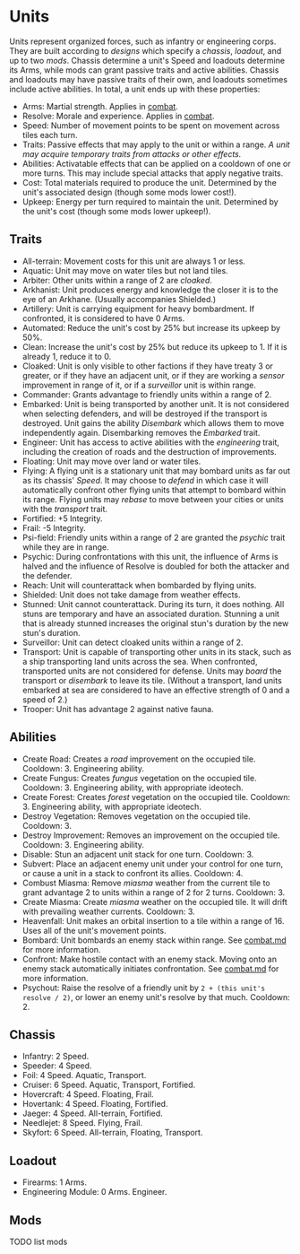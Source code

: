 # Units

Units represent organized forces, such as infantry or engineering corps. They are built according to *designs* which specify a *chassis*, *loadout*, and up to two *mods*. Chassis determine a unit's Speed and loadouts determine its Arms, while mods can grant passive traits and active abilities. Chassis and loadouts may have passive traits of their own, and loadouts sometimes include active abilities. In total, a unit ends up with these properties:

- Arms: Martial strength. Applies in [combat](./combat.md).
- Resolve: Morale and experience. Applies in [combat](./combat.md).
- Speed: Number of movement points to be spent on movement across tiles each turn.
- Traits: Passive effects that may apply to the unit or within a range. *A unit may acquire temporary traits from attacks or other effects.*
- Abilities: Activatable effects that can be applied on a cooldown of one or more turns. This may include special attacks that apply negative traits.
- Cost: Total materials required to produce the unit. Determined by the unit's associated design (though some mods lower cost!).
- Upkeep: Energy per turn required to maintain the unit. Determined by the unit's cost (though some mods lower upkeep!).

## Traits

- All-terrain: Movement costs for this unit are always 1 or less.
- Aquatic: Unit may move on water tiles but not land tiles.
- Arbiter: Other units within a range of 2 are *cloaked*.
- Arkhanist: Unit produces energy and knowledge the closer it is to the eye of an Arkhane. (Usually accompanies Shielded.)
- Artillery: Unit is carrying equipment for heavy bombardment. If confronted, it is considered to have 0 Arms.
- Automated: Reduce the unit's cost by 25% but increase its upkeep by 50%.
- Clean: Increase the unit's cost by 25% but reduce its upkeep to 1. If it is already 1, reduce it to 0.
- Cloaked: Unit is only visible to other factions if they have treaty 3 or greater, or if they have an adjacent unit, or if they are working a *sensor* improvement in range of it, or if a *surveillor* unit is within range.
- Commander: Grants advantage to friendly units within a range of 2.
- Embarked: Unit is being transported by another unit. It is not considered when selecting defenders, and will be destroyed if the transport is destroyed. Unit gains the ability *Disembark* which allows them to move independently again. Disembarking removes the *Embarked* trait.
- Engineer: Unit has access to active abilities with the *engineering* trait, including the creation of roads and the destruction of improvements.
- Floating: Unit may move over land or water tiles.
- Flying: A flying unit is a stationary unit that may bombard units as far out as its chassis' *Speed*. It may choose to *defend* in which case it will automatically confront other flying units that attempt to bombard within its range. Flying units may *rebase* to move between your cities or units with the *transport* trait.
- Fortified: +5 Integrity.
- Frail: -5 Integrity.
- Psi-field: Friendly units within a range of 2 are granted the *psychic* trait while they are in range.
- Psychic: During confrontations with this unit, the influence of Arms is halved and the influence of Resolve is doubled for both the attacker and the defender.
- Reach: Unit will counterattack when bombarded by flying units.
- Shielded: Unit does not take damage from weather effects.
- Stunned: Unit cannot counterattack. During its turn, it does nothing. All stuns are temporary and have an associated duration. Stunning a unit that is already stunned increases the original stun's duration by the new stun's duration.
- Surveillor: Unit can detect cloaked units within a range of 2.
- Transport: Unit is capable of transporting other units in its stack, such as a ship transporting land units across the sea. When confronted, transported units are not considered for defense. Units may *board* the transport or *disembark* to leave its tile. (Without a transport, land units embarked at sea are considered to have an effective strength of 0 and a speed of 2.)
- Trooper: Unit has advantage 2 against native fauna.

## Abilities

- Create Road: Creates a *road* improvement on the occupied tile. Cooldown: 3. Engineering ability.
- Create Fungus: Creates *fungus* vegetation on the occupied tile. Cooldown: 3. Engineering ability, with appropriate ideotech.
- Create Forest: Creates *forest* vegetation on the occupied tile. Cooldown: 3. Engineering ability, with appropriate ideotech.
- Destroy Vegetation: Removes vegetation on the occupied tile. Cooldown: 3.
- Destroy Improvement: Removes an improvement on the occupied tile. Cooldown: 3. Engineering ability.
- Disable: Stun an adjacent unit stack for one turn. Cooldown: 3.
- Subvert: Place an adjacent enemy unit under your control for one turn, or cause a unit in a stack to confront its allies. Cooldown: 4.
- Combust Miasma: Remove *miasma* weather from the current tile to grant advantage 2 to units within a range of 2 for 2 turns. Cooldown: 3.
- Create Miasma: Create *miasma* weather on the occupied tile. It will drift with prevailing weather currents. Cooldown: 3.
- Heavenfall: Unit makes an orbital insertion to a tile within a range of 16. Uses all of the unit's movement points.
- Bombard: Unit bombards an enemy stack within range. See [combat.md](./combat.md) for more information.
- Confront: Make hostile contact with an enemy stack. Moving onto an enemy stack automatically initiates confrontation. See [combat.md](./combat.md) for more information.
- Psychout: Raise the resolve of a friendly unit by `2 + (this unit's resolve / 2)`, or lower an enemy unit's resolve by that much. Cooldown: 2.

## Chassis

- Infantry: 2 Speed.
- Speeder: 4 Speed.
- Foil: 4 Speed. Aquatic, Transport.
- Cruiser: 6 Speed. Aquatic, Transport, Fortified.
- Hovercraft: 4 Speed. Floating, Frail.
- Hovertank: 4 Speed. Floating, Fortified.
- Jaeger: 4 Speed. All-terrain, Fortified.
- Needlejet: 8 Speed. Flying, Frail.
- Skyfort: 6 Speed. All-terrain, Floating, Transport.

## Loadout

- Firearms: 1 Arms.
- Engineering Module: 0 Arms. Engineer.

## Mods

TODO list mods
